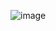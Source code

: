 ![image](https://github.com/Prajwals1/Prajwals1/assets/68810285/04d53b1e-dd7e-426b-9302-1411ff7ee56a)
